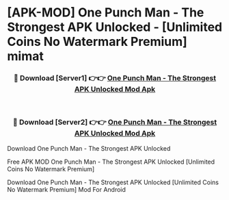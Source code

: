 # [APK-MOD] One Punch Man - The Strongest APK Unlocked - [Unlimited Coins No Watermark Premium] mimat



<div align="center">
<h3>🔴 Download [Server1] 👉👉 <a href="https://momento.my/?title=One_Punch_Man_-_The_Strongest_APK_Unlocked">One Punch Man - The Strongest APK Unlocked Mod Apk</a></h3><br>

<h3>🔴 Download [Server2] 👉👉 <a href="https://momento.my/?title=One_Punch_Man_-_The_Strongest_APK_Unlocked">One Punch Man - The Strongest APK Unlocked Mod Apk</a></h3>
</div>



Download One Punch Man - The Strongest APK Unlocked 

Free APK MOD One Punch Man - The Strongest APK Unlocked [Unlimited Coins No Watermark Premium]

Download One Punch Man - The Strongest APK Unlocked [Unlimited Coins No Watermark Premium] Mod For Android
